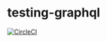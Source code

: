 # testing-graphql

[![CircleCI](https://circleci.com/gh/pozelim/testing-graphql.svg?style=shield)](https://circleci.com/gh/pozelim/testing-graphql)
